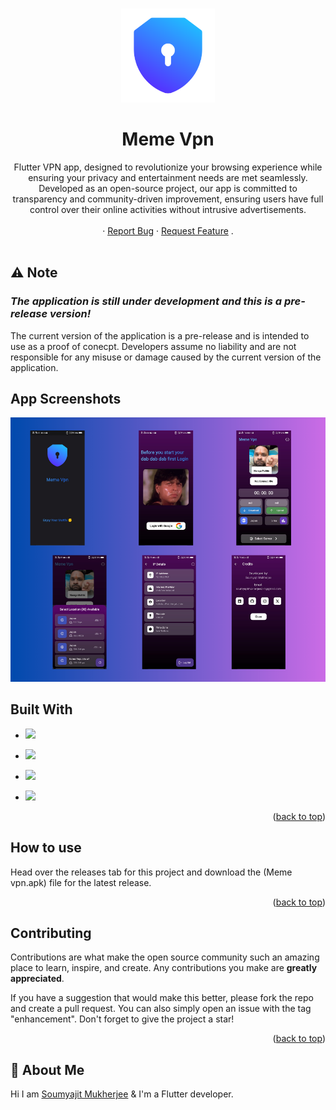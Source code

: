 <a name="readme-top"></a>

<br />
<div align="center">
<img src="assets/images/vpn.png" width="150">
  <h1 align="center">Meme Vpn </h1>

  <p align="center">
     Flutter VPN app, designed to revolutionize your browsing experience while ensuring your privacy and entertainment needs are met seamlessly. Developed as an open-source project, our app is committed to transparency and community-driven improvement, ensuring users have full control over their online activities without intrusive advertisements.
    <br />
    <br />
    <a ></a>
    ·
    <a href="https://github.com/Sm69mu/meme_vpn/issues">Report Bug</a>
    ·
    <a href="https://github.com/Sm69mu/meme_vpn/issues">Request Feature</a>
    .
    <br />
    <br />
  </p>
</div>

## ⚠ Note

### *The application is still under development and this is a pre-release version!*

The current version of the application is a pre-release and is intended to use as a proof of conecpt. Developers assume no liability and are not responsible for any misuse or damage caused by the current version of the application.

## App Screenshots

<img src="assets/images/readme.png" width="700">  

## Built With

* <a href="https://flutter.dev" > <img src="https://user-images.githubusercontent.com/70502672/191479981-90008429-439c-42e3-b5e0-f9fff37c09aa.png" height="50"> </a>

* <a href="https://firebase.google.com/" > <img src="https://user-images.githubusercontent.com/70502672/191481355-c9c9c148-2d75-4948-85e1-c8a4708d4036.png" height="50"> </a>

* <a href="https://www.vpngate.net/en/" > <img src="http://www.w3.org/2000/svg" height="50"> </a>

* <a href="https://ip-api.com/" > <img src="https://ip-api.com/docs/static/logo.png" height="40"> </a>

<p align="right">(<a href="#readme-top">back to top</a>)</p>

## How to use

Head over the releases tab for this project and download the (Meme vpn.apk) file for the latest release.

<p align="right">(<a href="#readme-top">back to top</a>)</p>

## Contributing

Contributions are what make the open source community such an amazing place to learn, inspire, and create. Any contributions you make are **greatly appreciated**.

If you have a suggestion that would make this better, please fork the repo and create a pull request. You can also simply open an issue with the tag "enhancement".
Don't forget to give the project a star!

<p align="right">(<a href="#readme-top">back to top</a>)</p>

## 🚀 About Me

Hi I am [Soumyajit Mukherjee](https://github.com/Sm69mu) & I'm a Flutter developer.
